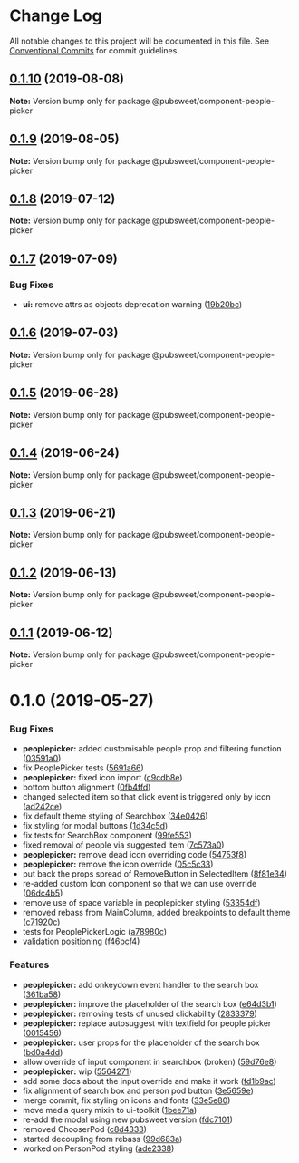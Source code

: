 # Change Log

All notable changes to this project will be documented in this file.
See [Conventional Commits](https://conventionalcommits.org) for commit guidelines.

## [0.1.10](https://gitlab.coko.foundation/pubsweet/pubsweet/compare/@pubsweet/component-people-picker@0.1.9...@pubsweet/component-people-picker@0.1.10) (2019-08-08)

**Note:** Version bump only for package @pubsweet/component-people-picker





## [0.1.9](https://gitlab.coko.foundation/pubsweet/pubsweet/compare/@pubsweet/component-people-picker@0.1.8...@pubsweet/component-people-picker@0.1.9) (2019-08-05)

**Note:** Version bump only for package @pubsweet/component-people-picker





## [0.1.8](https://gitlab.coko.foundation/pubsweet/pubsweet/compare/@pubsweet/component-people-picker@0.1.7...@pubsweet/component-people-picker@0.1.8) (2019-07-12)

**Note:** Version bump only for package @pubsweet/component-people-picker





## [0.1.7](https://gitlab.coko.foundation/pubsweet/pubsweet/compare/@pubsweet/component-people-picker@0.1.6...@pubsweet/component-people-picker@0.1.7) (2019-07-09)


### Bug Fixes

* **ui:** remove attrs as objects deprecation warning ([19b20bc](https://gitlab.coko.foundation/pubsweet/pubsweet/commit/19b20bc))





## [0.1.6](https://gitlab.coko.foundation/pubsweet/pubsweet/compare/@pubsweet/component-people-picker@0.1.5...@pubsweet/component-people-picker@0.1.6) (2019-07-03)

**Note:** Version bump only for package @pubsweet/component-people-picker





## [0.1.5](https://gitlab.coko.foundation/pubsweet/pubsweet/compare/@pubsweet/component-people-picker@0.1.4...@pubsweet/component-people-picker@0.1.5) (2019-06-28)

**Note:** Version bump only for package @pubsweet/component-people-picker





## [0.1.4](https://gitlab.coko.foundation/pubsweet/pubsweet/compare/@pubsweet/component-people-picker@0.1.3...@pubsweet/component-people-picker@0.1.4) (2019-06-24)

**Note:** Version bump only for package @pubsweet/component-people-picker





## [0.1.3](https://gitlab.coko.foundation/pubsweet/pubsweet/compare/@pubsweet/component-people-picker@0.1.2...@pubsweet/component-people-picker@0.1.3) (2019-06-21)

**Note:** Version bump only for package @pubsweet/component-people-picker





## [0.1.2](https://gitlab.coko.foundation/pubsweet/pubsweet/compare/@pubsweet/component-people-picker@0.1.1...@pubsweet/component-people-picker@0.1.2) (2019-06-13)

**Note:** Version bump only for package @pubsweet/component-people-picker





## [0.1.1](https://gitlab.coko.foundation/pubsweet/pubsweet/compare/@pubsweet/component-people-picker@0.1.0...@pubsweet/component-people-picker@0.1.1) (2019-06-12)

**Note:** Version bump only for package @pubsweet/component-people-picker





# 0.1.0 (2019-05-27)


### Bug Fixes

* **peoplepicker:** added customisable people prop and filtering function ([03591a0](https://gitlab.coko.foundation/pubsweet/pubsweet/commit/03591a0))
* fix PeoplePicker tests ([5691a66](https://gitlab.coko.foundation/pubsweet/pubsweet/commit/5691a66))
* **peoplepicker:** fixed icon import ([c9cdb8e](https://gitlab.coko.foundation/pubsweet/pubsweet/commit/c9cdb8e))
* bottom button alignment ([0fb4ffd](https://gitlab.coko.foundation/pubsweet/pubsweet/commit/0fb4ffd))
* changed selected item so that click event is triggered only by icon ([ad242ce](https://gitlab.coko.foundation/pubsweet/pubsweet/commit/ad242ce))
* fix default theme styling of Searchbox ([34e0426](https://gitlab.coko.foundation/pubsweet/pubsweet/commit/34e0426))
* fix styling for modal buttons ([1d34c5d](https://gitlab.coko.foundation/pubsweet/pubsweet/commit/1d34c5d))
* fix tests for SearchBox component ([99fe553](https://gitlab.coko.foundation/pubsweet/pubsweet/commit/99fe553))
* fixed removal of people via suggested item ([7c573a0](https://gitlab.coko.foundation/pubsweet/pubsweet/commit/7c573a0))
* **peoplepicker:** remove dead icon overriding code ([54753f8](https://gitlab.coko.foundation/pubsweet/pubsweet/commit/54753f8))
* **peoplepicker:** remove the icon override ([05c5c33](https://gitlab.coko.foundation/pubsweet/pubsweet/commit/05c5c33))
* put back the props spread of RemoveButton in SelectedItem ([8f81e34](https://gitlab.coko.foundation/pubsweet/pubsweet/commit/8f81e34))
* re-added custom Icon component so that we can use override ([06dc4b5](https://gitlab.coko.foundation/pubsweet/pubsweet/commit/06dc4b5))
* remove use of space variable in peoplepicker styling ([53354df](https://gitlab.coko.foundation/pubsweet/pubsweet/commit/53354df))
* removed rebass from MainColumn, added breakpoints to default theme ([c71920c](https://gitlab.coko.foundation/pubsweet/pubsweet/commit/c71920c))
* tests for PeoplePickerLogic ([a78980c](https://gitlab.coko.foundation/pubsweet/pubsweet/commit/a78980c))
* validation positioning ([f46bcf4](https://gitlab.coko.foundation/pubsweet/pubsweet/commit/f46bcf4))


### Features

* **peoplepicker:** add onkeydown event handler to the search box ([361ba58](https://gitlab.coko.foundation/pubsweet/pubsweet/commit/361ba58))
* **peoplepicker:** improve the placeholder of the search box ([e64d3b1](https://gitlab.coko.foundation/pubsweet/pubsweet/commit/e64d3b1))
* **peoplepicker:** removing tests of unused clickability ([2833379](https://gitlab.coko.foundation/pubsweet/pubsweet/commit/2833379))
* **peoplepicker:** replace autosuggest with textfield for people picker ([0015456](https://gitlab.coko.foundation/pubsweet/pubsweet/commit/0015456))
* **peoplepicker:** user props for the placeholder of the search box ([bd0a4dd](https://gitlab.coko.foundation/pubsweet/pubsweet/commit/bd0a4dd))
* allow override of input component in searchbox (broken) ([59d76e8](https://gitlab.coko.foundation/pubsweet/pubsweet/commit/59d76e8))
* **peoplepicker:** wip ([5564271](https://gitlab.coko.foundation/pubsweet/pubsweet/commit/5564271))
* add some docs about the input override and make it work ([fd1b9ac](https://gitlab.coko.foundation/pubsweet/pubsweet/commit/fd1b9ac))
* fix alignment of search box and person pod button ([3e5659e](https://gitlab.coko.foundation/pubsweet/pubsweet/commit/3e5659e))
* merge commit, fix styling on icons and fonts ([33e5e80](https://gitlab.coko.foundation/pubsweet/pubsweet/commit/33e5e80))
* move media query mixin to ui-toolkit ([1bee71a](https://gitlab.coko.foundation/pubsweet/pubsweet/commit/1bee71a))
* re-add the modal using new pubsweet version ([fdc7101](https://gitlab.coko.foundation/pubsweet/pubsweet/commit/fdc7101))
* removed ChooserPod ([c8d4333](https://gitlab.coko.foundation/pubsweet/pubsweet/commit/c8d4333))
* started decoupling from rebass ([99d683a](https://gitlab.coko.foundation/pubsweet/pubsweet/commit/99d683a))
* worked on PersonPod styling ([ade2338](https://gitlab.coko.foundation/pubsweet/pubsweet/commit/ade2338))
